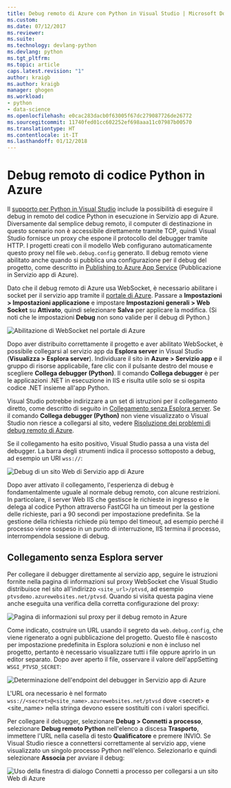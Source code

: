 ```yaml
---
title: Debug remoto di Azure con Python in Visual Studio | Microsoft Docs
ms.custom: 
ms.date: 07/12/2017
ms.reviewer: 
ms.suite: 
ms.technology: devlang-python
ms.devlang: python
ms.tgt_pltfrm: 
ms.topic: article
caps.latest.revision: "1"
author: kraigb
ms.author: kraigb
manager: ghogen
ms.workload:
- python
- data-science
ms.openlocfilehash: e0cac283dacb0f63005f67dc279087726de26772
ms.sourcegitcommit: 11740fed01cc602252ef698aaa11c07987b00570
ms.translationtype: HT
ms.contentlocale: it-IT
ms.lasthandoff: 01/12/2018
---
```

# <a name="remotely-debugging-python-code-on-azure"></a>Debug remoto di codice Python in Azure

Il [supporto per Python in Visual Studio](installation.md) include la possibilità di eseguire il debug in remoto del codice Python in esecuzione in Servizio app di Azure. Diversamente dal semplice debug remoto, il computer di destinazione in questo scenario non è accessibile direttamente tramite TCP, quindi Visual Studio fornisce un proxy che espone il protocollo del debugger tramite HTTP. I progetti creati con il modello Web configurano automaticamente questo proxy nel file `web.debug.config` generato. Il debug remoto viene abilitato anche quando si pubblica una configurazione per il debug del progetto, come descritto in [Publishing to Azure App Service](template-web.md#publishing-to-azure-app-service) (Pubblicazione in Servizio app di Azure).

Dato che il debug remoto di Azure usa WebSocket, è necessario abilitare i socket per il servizio app tramite il [portale di Azure](https://portal.azure.com). Passare a **Impostazioni > Impostazioni applicazione** e impostare **Impostazioni generali > Web Socket** su **Attivato**, quindi selezionare **Salva** per applicare la modifica. (Si noti che le impostazioni **Debug** non sono valide per il debug di Python.)

![Abilitazione di WebSocket nel portale di Azure](media/azure-remote-debugging-enable-web-sockets.png)

Dopo aver distribuito correttamente il progetto e aver abilitato WebSocket, è possibile collegarsi al servizio app da **Esplora server** in Visual Studio (**Visualizza > Esplora server**). Individuare il sito in **Azure > Servizio app** e il gruppo di risorse applicabile, fare clic con il pulsante destro del mouse e scegliere **Collega debugger (Python)**. Il comando **Collega debugger** è per le applicazioni .NET in esecuzione in IIS e risulta utile solo se si ospita codice .NET insieme all'app Python.

Visual Studio potrebbe indirizzare a un set di istruzioni per il collegamento diretto, come descritto di seguito in [Collegamento senza Esplora server](#attaching-without-server-explorer). Se il comando **Collega debugger (Python)** non viene visualizzato o Visual Studio non riesce a collegarsi al sito, vedere [Risoluzione dei problemi di debug remoto di Azure](debugging-azure-remote-troubleshooting.md).

Se il collegamento ha esito positivo, Visual Studio passa a una vista del debugger. La barra degli strumenti indica il processo sottoposto a debug, ad esempio un URI `wss://`:

![Debug di un sito Web di Servizio app di Azure](media/azure-remote-debugging-attached.png)

Dopo aver attivato il collegamento, l'esperienza di debug è fondamentalmente uguale al normale debug remoto, con alcune restrizioni. In particolare, il server Web IIS che gestisce le richieste in ingresso e le delega al codice Python attraverso FastCGI ha un timeout per la gestione delle richieste, pari a 90 secondi per impostazione predefinita. Se la gestione della richiesta richiede più tempo del timeout, ad esempio perché il processo viene sospeso in un punto di interruzione, IIS termina il processo, interrompendola sessione di debug. 

## <a name="attaching-without-server-explorer"></a>Collegamento senza Esplora server

Per collegare il debugger direttamente al servizio app, seguire le istruzioni fornite nella pagina di informazioni sul proxy WebSocket che Visual Studio distribuisce nel sito all'indirizzo `<site_url>/ptvsd`, ad esempio `ptvsdemo.azurewebsites.net/ptvsd`. Quando si visita questa pagina viene anche eseguita una verifica della corretta configurazione del proxy:

![Pagina di informazioni sul proxy per il debug remoto in Azure](media/azure-remote-debugging-proxy-info-page.png)

Come indicato, costruire un URL usando il segreto da `web.debug.config`, che viene rigenerato a ogni pubblicazione del progetto. Questo file è nascosto per impostazione predefinita in Esplora soluzioni e non è incluso nel progetto, pertanto è necessario visualizzare tutti i file oppure aprirlo in un editor separato. Dopo aver aperto il file, osservare il valore dell'appSetting `WSGI_PTVSD_SECRET`:

![Determinazione dell'endpoint del debugger in Servizio app di Azure](media/azure-remote-debugging-secret.png)

L'URL ora necessario è nel formato `wss://<secret>@<site_name>.azurewebsites.net/ptvsd` dove &lt;secret&gt; e &lt;site_name&gt; nella stringa devono essere sostituiti con i valori specifici.

Per collegare il debugger, selezionare **Debug > Connetti a processo**, selezionare **Debug remoto Python** nell'elenco a discesa **Trasporto**, immettere l'URL nella casella di testo **Qualificatore** e premere INVIO. Se Visual Studio riesce a connettersi correttamente al servizio app, viene visualizzato un singolo processo Python nell'elenco. Selezionarlo e quindi selezionare **Associa** per avviare il debug:

![Uso della finestra di dialogo Connetti a processo per collegarsi a un sito Web di Azure](media/azure-remote-debugging-manual-attach.png)
